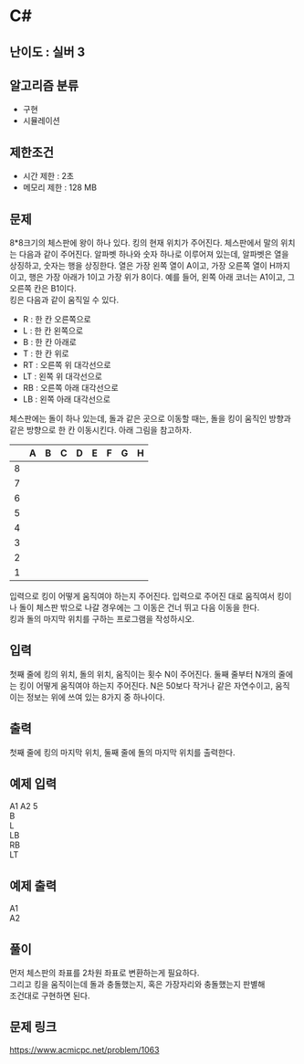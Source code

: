 # C#

## 난이도 : 실버 3

## 알고리즘 분류
  - 구현
  - 시뮬레이션

## 제한조건
  - 시간 제한 : 2초
  - 메모리 제한 : 128 MB

## 문제
8*8크기의 체스판에 왕이 하나 있다. 킹의 현재 위치가 주어진다. 체스판에서 말의 위치는 다음과 같이 주어진다. 알파벳 하나와 숫자 하나로 이루어져 있는데, 알파벳은 열을 상징하고, 숫자는 행을 상징한다. 열은 가장 왼쪽 열이 A이고, 가장 오른쪽 열이 H까지 이고, 행은 가장 아래가 1이고 가장 위가 8이다. 예를 들어, 왼쪽 아래 코너는 A1이고, 그 오른쪽 칸은 B1이다.<br/>
킹은 다음과 같이 움직일 수 있다.<br/>


  - R : 한 칸 오른쪽으로
  - L : 한 칸 왼쪽으로
  - B : 한 칸 아래로
  - T : 한 칸 위로
  - RT : 오른쪽 위 대각선으로
  - LT : 왼쪽 위 대각선으로
  - RB : 오른쪽 아래 대각선으로
  - LB : 왼쪽 아래 대각선으로


체스판에는 돌이 하나 있는데, 돌과 같은 곳으로 이동할 때는, 돌을 킹이 움직인 방향과 같은 방향으로 한 칸 이동시킨다. 아래 그림을 참고하자.<br/>


||A|B|C|D|E|F|G|H|
|:---:|:---:|:---:|:---:|:---:|:---:|:---:|:---:|:---:|
|8|||||||||
|7|||||||||
|6|||||||||
|5|||||||||
|4|||||||||
|3|||||||||
|2|||||||||
|1|||||||||


입력으로 킹이 어떻게 움직여야 하는지 주어진다. 입력으로 주어진 대로 움직여서 킹이나 돌이 체스판 밖으로 나갈 경우에는 그 이동은 건너 뛰고 다음 이동을 한다.<br/>
킹과 돌의 마지막 위치를 구하는 프로그램을 작성하시오.<br/>

## 입력
첫째 줄에 킹의 위치, 돌의 위치, 움직이는 횟수 N이 주어진다. 둘째 줄부터 N개의 줄에는 킹이 어떻게 움직여야 하는지 주어진다. N은 50보다 작거나 같은 자연수이고, 움직이는 정보는 위에 쓰여 있는 8가지 중 하나이다.<br/>

## 출력
첫째 줄에 킹의 마지막 위치, 둘째 줄에 돌의 마지막 위치를 출력한다.<br/>

## 예제 입력
A1 A2 5<br/>
B<br/>
L<br/>
LB<br/>
RB<br/>
LT<br/>

## 예제 출력
A1<br/>
A2<br/>

## 풀이
먼저 체스판의 좌표를 2차원 좌표로 변환하는게 필요하다.<br/>
그리고 킹을 움직이는데 돌과 충돌했는지, 혹은 가장자리와 충돌했는지 판별해<br/>
조건대로 구현하면 된다.<br/>

## 문제 링크
https://www.acmicpc.net/problem/1063